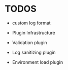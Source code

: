 TODOS
=====

- custom log format

- Plugin Infrastructure
- Validation plugin
- Log sanitizing plugin
- Environment load plugin
